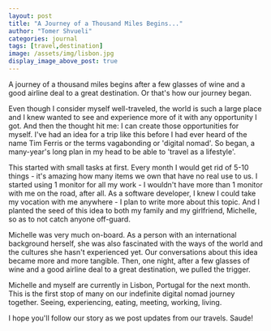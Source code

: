 ```yaml
---
layout: post
title: "A Journey of a Thousand Miles Begins..."
author: "Tomer Shvueli"
categories: journal
tags: [travel,destination]
image: /assets/img/lisbon.jpg
display_image_above_post: true
---
```


A journey of a thousand miles begins after a few glasses of wine and a good airline deal to a great destination. Or that's how our journey began. 

Even though I consider myself well-traveled, the world is such a large place and I knew wanted to see and experience more of it with any opportunity I got. And then the thought hit me: I can create those opportunities for myself. I've had an idea for a trip like this before I had ever heard of the name Tim Ferris or the terms vagabonding or 'digital nomad'. So began, a many-year's long plan in my head to be able to 'travel as a lifestyle'. 

This started with small tasks at first. Every month I would get rid of 5-10 things - it's amazing how many items we own that have no real use to us. I started using 1 monitor for all my work - I wouldn't have more than 1 monitor with me on the road, after all. As a software developer, I knew I could take my vocation with me anywhere - I plan to write more about this topic. And I planted the seed of this idea to both my family and my girlfriend, Michelle, so as to not catch anyone off-guard. 

Michelle was very much on-board. As a person with an international background herself, she was also fascinated with the ways of the world and the cultures she hasn't experienced yet. Our conversations about this idea became more and more tangible. Then, one night, after a few glasses of wine and a good airline deal to a great destination, we pulled the trigger. 

Michelle and myself are currently in Lisbon, Portugal for the next month. This is the first stop of many on our indefinite digital nomad journey together. Seeing, experiencing, eating, meeting, working, living. 

I hope you'll follow our story as we post updates from our travels. Saude!  
